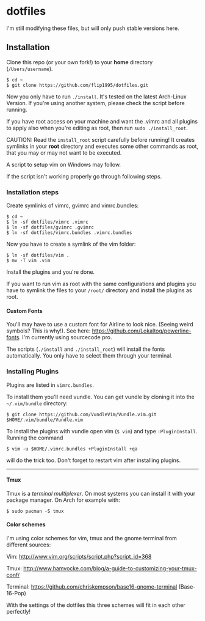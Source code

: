dotfiles
===================

I'm still modifying these files, but will only push stable versions here.

## Installation

Clone this repo (or your own fork!) to your **home** directory (`/Users/username`).
```
$ cd ~
$ git clone https://github.com/flip1995/dotfiles.git
```

Now you only have to run `./install`. It's tested on the latest Arch-Linux Version. If you're using another system, please check the script before running.

If you have root access on your machine and want the .vimrc and all plugins to apply also when you're editing as root, then run `sudo ./install_root`.

CAUTION: Read the `install_root` script carefully before running! It creates symlinks in your **root** directory and executes some other commands as root, that you may or may not want to be executed.

A script to setup vim on Windows may follow.

If the script isn't working properly go through following steps.

### Installation steps
Create symlinks of vimrc, gvimrc and vimrc.bundles:
```
$ cd ~
$ ln -sf dotfiles/vimrc .vimrc
$ ln -sf dotfiles/gvimrc .gvimrc
$ ln -sf dotfiles/vimrc.bundles .vimrc.bundles
```
Now you have to create a symlink of the vim folder:
```
$ ln -sf dotfiles/vim .
$ mv -T vim .vim
```
Install the plugins and you're done.

If you want to run vim as root with the same configurations and plugins you have to symlink the files to your `/root/` directory and install the plugins as root.

#### Custom Fonts
You'll may have to use a custom font for Airline to look nice. (Seeing weird symbols? This is why!). See here: https://github.com/Lokaltog/powerline-fonts. I'm currently using sourcecode pro.

The scripts (`./install` and `./install_root`) will install the fonts automatically. You only have to select them through your terminal.

### Installing Plugins
Plugins are listed in `vimrc.bundles`.

To install them you'll need vundle. You can get vundle by cloning it into the `~/.vim/bundle` directory:
```
$ git clone https://github.com/VundleVim/Vundle.vim.git $HOME/.vim/bundle/Vundle.vim
```
To install the plugins with vundle open vim (`$ vim`) and type `:PluginInstall`. Running the command
```
$ vim -u $HOME/.vimrc.bundles +PluginInstall +qa
```
will do the trick too. Don't forget to restart vim after installing plugins.

---
#### Tmux
Tmux is a _terminal multiplexer_. On most systems you can install it with your
package manager. On Arch for example with:
```
$ sudo pacman -S tmux
```

#### Color schemes
I'm using color schemes for vim, tmux and the gnome terminal from different
sources:

Vim: http://www.vim.org/scripts/script.php?script_id=368

Tmux: http://www.hamvocke.com/blog/a-guide-to-customizing-your-tmux-conf/

Terminal: https://github.com/chriskempson/base16-gnome-terminal (Base-16-Pop)

With the settings of the dotfiles this three schemes will fit in each other
perfectly!
